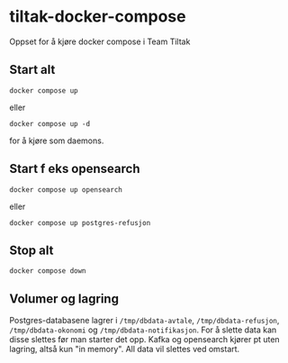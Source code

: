 # tiltak-docker-compose
Oppset for å kjøre docker compose i Team Tiltak

## Start alt
```
docker compose up
``` 
eller
```
docker compose up -d
```
for å kjøre som daemons.

## Start f eks opensearch
```
docker compose up opensearch
```
eller
```
docker compose up postgres-refusjon
```
## Stop alt
```
docker compose down
```

## Volumer og lagring
Postgres-databasene lagrer i `/tmp/dbdata-avtale`, `/tmp/dbdata-refusjon`, `/tmp/dbdata-okonomi` og `/tmp/dbdata-notifikasjon`. For å slette data kan disse slettes før man starter det opp. Kafka og opensearch kjører pt uten lagring, altså kun "in memory". All data vil slettes ved omstart.
